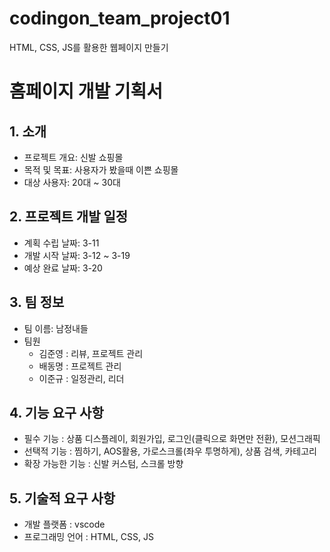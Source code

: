 # codingon_team_project01
HTML, CSS, JS를 활용한 웹페이지 만들기

<!-- 기획서 들어갈 내용, 형식-->
# 홈페이지 개발 기획서

## 1. 소개
- 프로젝트 개요: 신발 쇼핑몰
- 목적 및 목표: 사용자가 봤을때 이쁜 쇼핑몰
- 대상 사용자: 20대 ~ 30대

## 2. 프로젝트 개발 일정
- 계획 수립 날짜: 3-11
- 개발 시작 날짜: 3-12 ~ 3-19
- 예상 완료 날짜: 3-20

## 3. 팀 정보
- 팀 이름: 남정내들
- 팀원
  - 김준영 : 리뷰, 프로젝트 관리
  - 배동명 : 프로젝트 관리
  - 이준규 : 일정관리, 리더

## 4. 기능 요구 사항
- 필수 기능 : 상품 디스플레이, 회원가입, 로그인(클릭으로 화면만 전환), 모션그래픽
- 선택적 기능 : 찜하기, AOS활용, 가로스크롤(좌우 투명하게), 상품 검색, 카테고리
- 확장 가능한 기능 : 신발 커스텀, 스크롤 방향

## 5. 기술적 요구 사항
- 개발 플랫폼 : vscode
- 프로그래밍 언어 : HTML, CSS, JS
